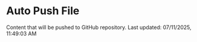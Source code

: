 # Auto Push File

Content that will be pushed to GitHub repository.
Last updated: 07/11/2025, 11:49:03 AM